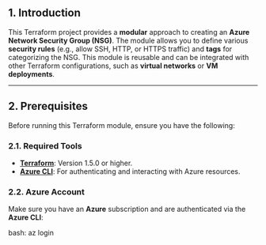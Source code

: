 ## 1. Introduction

This Terraform project provides a **modular** approach to creating an **Azure Network Security Group (NSG)**. The module allows you to define various **security rules** (e.g., allow SSH, HTTP, or HTTPS traffic) and **tags** for categorizing the NSG. This module is reusable and can be integrated with other Terraform configurations, such as **virtual networks** or **VM deployments**.

---

## 2. Prerequisites

Before running this Terraform module, ensure you have the following:

### 2.1. Required Tools

- **[Terraform](https://www.terraform.io/downloads.html)**: Version 1.5.0 or higher.
- **[Azure CLI](https://docs.microsoft.com/en-us/cli/azure/install-azure-cli)**: For authenticating and interacting with Azure resources.

### 2.2. Azure Account

Make sure you have an **Azure** subscription and are authenticated via the **Azure CLI**:

bash:
az login
